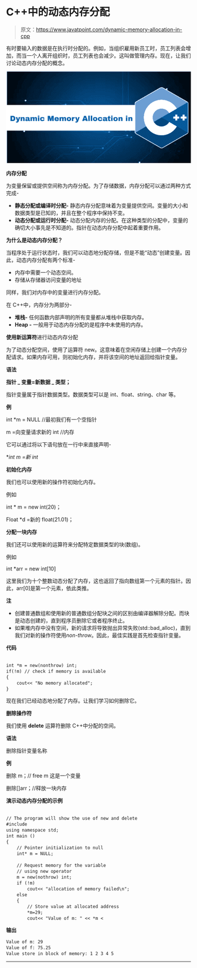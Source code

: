 # C++中的动态内存分配

> 原文：<https://www.javatpoint.com/dynamic-memory-allocation-in-cpp>

有时要输入的数据是在执行时分配的。例如，当组织雇用新员工时，员工列表会增加，而当一个人离开组织时，员工列表也会减少。这叫做管理内存。现在，让我们讨论动态内存分配的概念。

![Dynamic memory allocation in C++](img/ea9784a5bc4559e4c01ed9a067c42350.png)

**内存分配**

为变量保留或提供空间称为内存分配。为了存储数据，内存分配可以通过两种方式完成-

*   **静态分配或编译时分配-** 静态内存分配意味着为变量提供空间。变量的大小和数据类型是已知的，并且在整个程序中保持不变。
*   **动态分配或运行时分配-** 动态分配内存的分配。在这种类型的分配中，变量的确切大小事先是不知道的。指针在动态内存分配中起着重要作用。

**为什么是动态内存分配？**

当程序处于运行状态时，我们可以动态地分配存储，但是不能“动态”创建变量。因此，动态内存分配有两个标准-

*   内存中需要一个动态空间。
*   存储从存储器访问变量的地址

同样，我们对内存中的变量进行内存分配。

在 C++中，内存分为两部分-

*   **堆栈-** 任何函数内部声明的所有变量都从堆栈中获取内存。
*   **Heap -** 一般用于动态内存分配的是程序中未使用的内存。

**使用新运算符**进行动态内存分配

为了动态分配空间，使用了运算符 new。这意味着在空闲存储上创建一个内存分配请求。如果内存可用，则初始化内存，并将该空间的地址返回给指针变量。

**语法**

**指针 _ 变量=新数据 _ 类型；**

指针变量属于指针数据类型。数据类型可以是 int、float、string、char 等。

**例**

int *m = NULL //最初我们有一个空指针

m =向变量请求新的 int //内存

它可以通过将以下语句放在一行中来直接声明-

**int *m =新 int**

**初始化内存**

我们也可以使用新的操作符初始化内存。

例如

int * m = new int(20)；

Float *d =新的 float(21.01)；

**分配一块内存**

我们还可以使用新的运算符来分配特定数据类型的块(数组)。

例如

int *arr = new int[10]

这里我们为十个整数动态分配了内存，这也返回了指向数组第一个元素的指针。因此，arr[0]是第一个元素，依此类推。

**注**

*   创建普通数组和使用新的普通数组分配块之间的区别由编译器解除分配。而块是动态创建的，直到程序员删除它或者程序终止。
*   如果堆内存中没有空间，新的请求将导致抛出异常失败(std::bad_alloc)，直到我们对新的操作符使用*non-throw*。因此，最佳实践是首先检查指针变量。

**代码**

```

int *m = new(nonthrow) int;
if(!m) // check if memory is available 
{
	cout<< "No memory allocated";
}

```

现在我们已经动态地分配了内存。让我们学习如何删除它。

**删除操作符**

我们使用 **delete** 运算符删除 C++中分配的空间。

**语法**

删除指针变量名称

**例**

删除 m；// free m 这是一个变量

删除[]arr；//释放一块内存

**演示动态内存分配的示例**

```

// The program will show the use of new and delete
#include 
using namespace std;
int main ()
{
	// Pointer initialization to null
	int* m = NULL;

	// Request memory for the variable
	// using new operator
	m = new(nothrow) int;
	if (!m)
		cout<< "allocation of memory failed\n";
	else
	{
		// Store value at allocated address
		*m=29;
		cout<< "Value of m: " << *m <
```

**输出**

```
Value of m: 29
Value of f: 75.25
Value store in block of memory: 1 2 3 4 5     

```

* * *